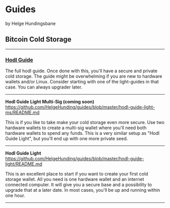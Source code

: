# Guides
by Helge Hundingsbane

## Bitcoin Cold Storage
---

### [Hodl Guide](https://github.com/HelgeHunding/guides/blob/master/hodl-guide/README.md)

The full hodl guide. Once done with this, you'll have a secure and private cold storage. The guide might be overwhelming if you are new to hardware wallets and/or Linux. Consider starting with one of the light-guides in that case. You can always upgrader later.

---

**Hodl Guide Light Multi-Sig (coming soon)**
https://github.com/HelgeHunding/guides/blob/master/hodl-guide-light-ms/README.md

This is if you like to take make your cold storage even more secure. Use two hardware wallets to create a multi-sig wallet where you'll need both hardware wallets to spend any funds. This is a very similar setup as "Hodl Guide Light", but you'll end up with one more private seed.

---

**Hodl Guide Light**
https://github.com/HelgeHunding/guides/blob/master/hodl-guide-light/README.md

This is an excellent place to start if you want to create your first cold storage wallet. All you need is one hardware wallet and an internet connected computer. It will give you a secure base and a possibility to upgrade that at a later date. In most cases, you'll be up and running within one hour. 

---
